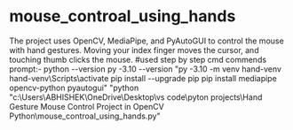 # mouse_controal_using_hands
The project uses OpenCV, MediaPipe, and PyAutoGUI to control the mouse with hand gestures. Moving your index finger moves the cursor, and touching thumb clicks the mouse.
#used step by step cmd commends prompt:-
python --version
py -3.10 --version
"py -3.10 -m venv hand-venv
hand-venv\Scripts\activate
pip install --upgrade pip
pip install mediapipe opencv-python pyautogui"
"python "c:\Users\ABHISHEK\OneDrive\Desktop\vs code\pyton projects\Hand Gesture Mouse Control Project in OpenCV Python\mouse_controal_using_hands.py"
